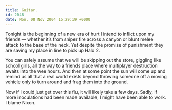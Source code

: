 ```yaml
---
title: Guitar.
id: 2048
date: Mon, 08 Nov 2004 15:29:19 +0000
---
```


Tonight is the beginning of a new era of hurt I intend to inflict upon my friends — whether it’s from sniper fire across a canyon or blunt melee attack to the base of the neck. Yet despite the promise of punishment they are saving my place in line to pick up Halo 2.  

You can safely assume that we will be skipping out the store, giggling like school girls, all the way to a friends place where multiplayer destruction awaits into the wee hours. And then at some point the sun will come up and remind us all that a real world exists beyond throwing someone off a moving vehicle only to turn around and frag them into the ground.  

Now if I could just get over this flu, it will likely take a few days. Sadly, If more inoculations had been made available, I might have been able to work. I blame Nixon.






